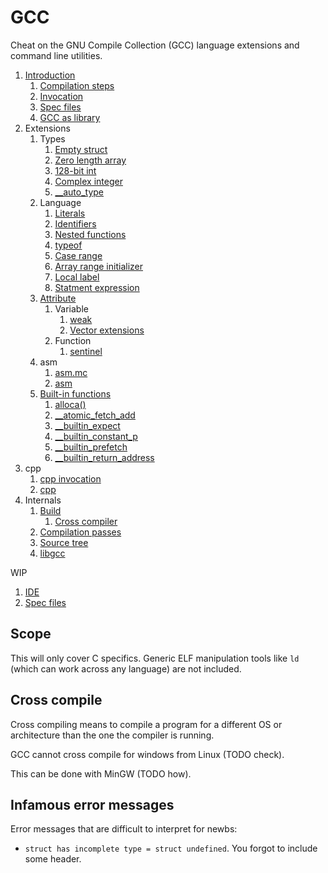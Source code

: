 # GCC

Cheat on the GNU Compile Collection (GCC) language extensions and command line utilities.

1.  [Introduction](introduction.md)
    1. [Compilation steps](compilation-steps.md)
    1. [Invocation](invocation.md)
    1. [Spec files](spec-files.md)
    1. [GCC as library](gcc-as-library.md)
1.  Extensions
    1.  Types
        1. [Empty struct](empty_struct.c)
        1. [Zero length array](zero_length_array.c)
        1. [128-bit int](128_bit_int.c)
        1. [Complex integer](complex_integer.c)
        1. [__auto_type](auto_type.c)
    1.  Language
        1.  [Literals](literals.c)
        1.  [Identifiers](identifiers.c)
        1.  [Nested functions](nested_functions.c)
        1.  [typeof](typeof.c)
        1.  [Case range](case_range.c)
        1.  [Array range initializer](array_range_initializer.c)
        1.  [Local label](local_label.c)
        1.  [Statment expression](statment_expression.c)
    1.  [Attribute](attribute.c)
        1.  Variable
            1.  [weak](weak/)
            1.  [Vector extensions](vector.c)
        1.  Function
            1.  [sentinel](sentinel.c)
    1.  asm
        1.  [asm.mc](asm.md)
        1.  [asm](asm.c)
    1.  [Built-in functions]()
        1. [alloca()](alloca.c)
        1. [__atomic_fetch_add](atomic_fetch_add.c)
        1. [__builtin_expect](builtin_expect.c)
        1. [__builtin_constant_p](builtin_constant_p.c)
        1. [__builtin_prefetch](builtin_prefetch.c)
        1. [__builtin_return_address](builtin_return_address.c)
1.  cpp
    1. [cpp invocation](cpp-invocation.md)
    1. [cpp](cpp.c)
1.  Internals
    1.  [Build](build.md)
        1. [Cross compiler](cross-compiler.md)
    1.  [Compilation passes](compilation-passes.md)
    1.  [Source tree](source-tree.md)
    1.  [libgcc](libgcc.md)

WIP

1. [IDE](ide.md)
1. [Spec files](spec-files.md)

## Scope

This will only cover C specifics. Generic ELF manipulation tools like `ld` (which can work across any language) are not included.

## Cross compile

Cross compiling means to compile a program for a different OS or architecture than the one the compiler is running.

GCC cannot cross compile for windows from Linux (TODO check).

This can be done with MinGW (TODO how).

## Infamous error messages

Error messages that are difficult to interpret for newbs:

- `struct has incomplete type = struct undefined`. You forgot to include some header.
